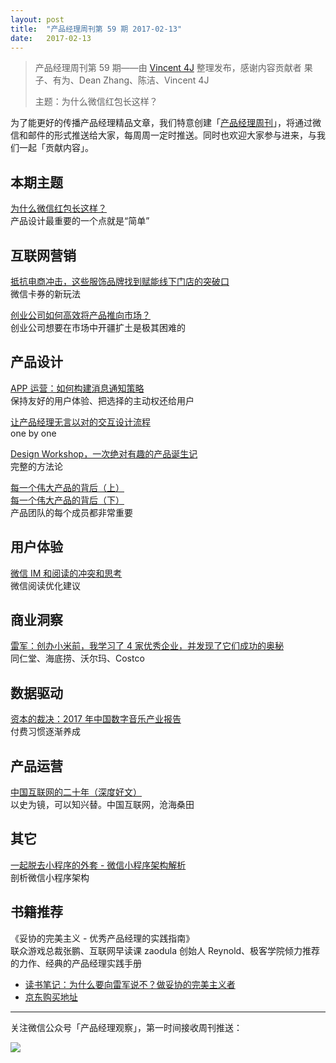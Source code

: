 ```yaml
---
layout: post
title:  "产品经理周刊第 59 期 2017-02-13"
date:   2017-02-13
---
```


> 产品经理周刊第 59 期——由 [Vincent 4J](http://pmweekly.com/contributors#vincent4j) 整理发布，感谢内容贡献者 果子、有为、Dean Zhang、陈洁、Vincent 4J
> 
> 主题：为什么微信红包长这样？

为了能更好的传播产品经理精品文章，我们特意创建「[产品经理周刊](http://pmweekly.com/)」，将通过微信和邮件的形式推送给大家，每周周一定时推送。同时也欢迎大家参与进来，与我们一起「贡献内容」。    

## 本期主题  

[为什么微信红包长这样？](https://mp.weixin.qq.com/s?__biz=MTEwNTM0ODI0MQ==&mid=2653433876&idx=1&sn=ee6b5f662cbf104b5f1d54355979ccc6&chksm=720121ea4576a8fcf0ca9e3e8d03a30707010a1df5fafcb25154c92c73170304fa9271764ac1&mpshare=1&scene=1&srcid=0206YpOg1OR8OkYSMPbjazta&key=b721df98f799e325e55ac4ec3db1586cf7a1d2f44ba48470e29e4f130d06d8c2aa068a2816181466bade49d888ab408392cba4cbbb29a6df65110eed466bc7a65070c5818e0bdf5ec172d4567ff94f28&ascene=0&uin=NDgwNzA1&devicetype=iMac+MacBookPro11%2C1+OSX+OSX+10.12.3+build(16D32)&version=12020001&nettype=WIFI&fontScale=100&pass_ticket=WK3xWNMntq4xzwpOxnDU0FVs0IW%2Bp0Z%2Bf%2FzSKe444qw%3D)    
产品设计最重要的一个点就是“简单”   

## 互联网营销 

[抵抗电商冲击，这些服饰品牌找到赋能线下门店的突破口](https://mp.weixin.qq.com/s?__biz=MjM5NDQ5Njk3OA==&mid=2661856594&idx=1&sn=f67c70ebe94a11eb394cafd5a261e7b4&chksm=bddafdef8aad74f9050a0a9439003711dab85392113efa3bae7caa6d44540fea54d09381ce88&mpshare=1&scene=1&srcid=0209tFoCCvVrYXwO71eT33mv&key=1cbbc0790a19ad4aa7bb75310e32a7c287e9de8d18d79c41ffb1a8d7f22ac9e77b31998f7979628a8d7ede08c8d4ebe35c97be91e0122b233808ae846fcbab3582ae703e839c1dff02cbe4cee0e41085&ascene=0&uin=NDgwNzA1&devicetype=iMac+MacBookPro11%2C1+OSX+OSX+10.12.3+build(16D32)&version=12020001&nettype=WIFI&fontScale=100&pass_ticket=WK3xWNMntq4xzwpOxnDU0FVs0IW%2Bp0Z%2Bf%2FzSKe444qw%3D)    
微信卡券的新玩法   

[创业公司如何高效将产品推向市场？](https://mp.weixin.qq.com/s?__biz=MzI5NDExMjg0OA==&mid=2651316920&idx=1&sn=b0d3c18432720a77b583a7751cb3b464&chksm=f7949987c0e310915c85f2d867cccfbcb044d03dc62fb82eac8df80402c90ca59a1645dd04f0&mpshare=1&scene=1&srcid=020652LLYggJzvQZQyDLKIjR&key=a65f39904a3cf5ebff35d7c7c07402aa00aad534483b0c95bc49ae5fec7819a21f36f46ae1d77ae29b3293b065fc26ad3498a9200a1cbdc55e5abd31e2d808887d9c9eeb43fac0c5f6252eb01e36d92c&ascene=0&uin=NDgwNzA1&devicetype=iMac+MacBookPro11%2C1+OSX+OSX+10.12.3+build(16D32)&version=12020001&nettype=WIFI&fontScale=100&pass_ticket=WK3xWNMntq4xzwpOxnDU0FVs0IW%2Bp0Z%2Bf%2FzSKe444qw%3D)    
创业公司想要在市场中开疆扩土是极其困难的      

## 产品设计   

[APP 运营：如何构建消息通知策略](https://mp.weixin.qq.com/s?__biz=MzI4NzAwNzY4NQ==&mid=2651155767&idx=1&sn=f5c201500fb808463b7281fe244eca9d&chksm=f025fb9dc752728b6dd5d1b7882b0f7d8b2cc7608fd9fc4a2ad3afdc81872b5289ed4d874063&mpshare=1&scene=1&srcid=0201uTj3lPb1hrtVotrvWe3L&key=dde62796d24517c86cb6eb82375705a800e4ddacfaf6309b4121fc398c2894dcb8a0325d929aadc485e46be605fe60c10899c5a2c935a0e5c2cbcfe88f8629dab7b41b157ecf64eb03ffe614a7ed0eb6&ascene=0&uin=NDgwNzA1&devicetype=iMac+MacBookPro11%2C1+OSX+OSX+10.12.3+build(16D32)&version=12020001&nettype=WIFI&fontScale=100&pass_ticket=WK3xWNMntq4xzwpOxnDU0FVs0IW%2Bp0Z%2Bf%2FzSKe444qw%3D)   
保持友好的用户体验、把选择的主动权还给用户       

[让产品经理无言以对的交互设计流程](https://zhuanlan.zhihu.com/p/25098261)   
one by one   

[Design Workshop，一次绝对有趣的产品诞生记](https://mp.weixin.qq.com/s?__biz=MzIxMDYxOTIzMQ==&mid=2247483694&idx=1&sn=9ce30cfc2f086e77468ecd65f6ec9251&chksm=97609f1ea0171608fbe4fa8a0819a5cf727d03a3423da14c7e8d43f7d85af4b0f1646ca87b41&mpshare=1&scene=1&srcid=0124ILWAGnCYfl86jGjJiEsU&key=1cbbc0790a19ad4aec7fe807f2d20ba23bdb79d6a87a8260d92b19537fc7f4ec1f79e03f41fbc1da34a013604ee4ee026d47a64ff89ad6c83d7e9e43d6a840d7c56316a8edb74d56704df7cb1a7f55ba&ascene=0&uin=NDgwNzA1&devicetype=iMac+MacBookPro11%2C1+OSX+OSX+10.12.3+build(16D32)&version=12020001&nettype=WIFI&fontScale=100&pass_ticket=WK3xWNMntq4xzwpOxnDU0FVs0IW%2Bp0Z%2Bf%2FzSKe444qw%3D)     
完整的方法论     

[每一个伟大产品的背后（上）](http://www.woshipm.com/pmd/447782.html)    
[每一个伟大产品的背后（下）](http://www.woshipm.com/pmd/447816.html)    
产品团队的每个成员都非常重要        

## 用户体验

[微信 IM 和阅读的冲突和思考](https://mp.weixin.qq.com/s?__biz=MzIzOTA3MjQ5MA==&mid=2650352472&idx=1&sn=1ca8e3c3a06d00e6b7a9671e286914e3&chksm=f1222eddc655a7cbdfb2d6508dda631c86f508b4cbdc4d75d948b1e44472d05d04b82e5b98d4&mpshare=1&scene=1&srcid=0201mJAi05j6ao8decf5ZEE0&key=99c5ca71840a8e9c60482b92e6768276fa84717d2776fb05053b05b37995908b13c714e029b573bf9d7f8ea5751cd344e4644bde54c5bcd687854fa609a46e028f62a19ef89eb26f539fe1f3a72e2faa&ascene=0&uin=NDgwNzA1&devicetype=iMac+MacBookPro11%2C1+OSX+OSX+10.12.3+build(16D32)&version=12020001&nettype=WIFI&fontScale=100&pass_ticket=WK3xWNMntq4xzwpOxnDU0FVs0IW%2Bp0Z%2Bf%2FzSKe444qw%3D)    
微信阅读优化建议     

## 商业洞察   

[雷军：创办小米前，我学习了 4 家优秀企业，并发现了它们成功的奥秘](https://mp.weixin.qq.com/s?__biz=MzI5MzExNDgxMw==&mid=2650615790&idx=1&sn=1e6431e8032bf03fb72f831e696dac33&chksm=f47e893cc309002a86c100f9ab0ec0077e4353b7caa2ccd7651ba82e9c9b6ec27fc0ae3b9ed1&mpshare=1&scene=1&srcid=0205dkVDr2QltDr2rToyTXiY&key=99c5ca71840a8e9c50315930309297566dcd2bb676db6ebf1f269c7a8bec838eb9e43025a478dbbdd8a7ac3b11b9372dd8bd3c082b775e5c743d1ccc4223111dc5062249a74cd5543fd00073738f87e3&ascene=0&uin=NDgwNzA1&devicetype=iMac+MacBookPro11%2C1+OSX+OSX+10.12.3+build(16D32)&version=12020001&nettype=WIFI&fontScale=100&pass_ticket=WK3xWNMntq4xzwpOxnDU0FVs0IW%2Bp0Z%2Bf%2FzSKe444qw%3D)     
同仁堂、海底捞、沃尔玛、Costco        

## 数据驱动

[资本的裁决：2017 年中国数字音乐产业报告](https://mp.weixin.qq.com/s?__biz=MjM5NDEwMjg2MA==&mid=2650905552&idx=1&sn=fda7b4543a9423ec8ea53a0b80f9ef58&chksm=bd79d0f38a0e59e5180948180e403b0a7104a67bb5e59ce4c890f0e644324a81c0dfab6e20cd&mpshare=1&scene=1&srcid=0213FVqGR0UV7eirSQjdbA3c&key=dde62796d24517c8e41168424435b7ee134b4c4cebd07eba30d7a8894ddf1a742838d3f93c3c494879156e7eba73d7c67b7b9b757d0cfeaae37c8f3151dd44c6645df6049ff081594faf0d9dee02913d&ascene=0&uin=NDgwNzA1&devicetype=iMac+MacBookPro11%2C1+OSX+OSX+10.12.3+build(16D32)&version=12020001&nettype=WIFI&fontScale=100&pass_ticket=WK3xWNMntq4xzwpOxnDU0FVs0IW%2Bp0Z%2Bf%2FzSKe444qw%3D)   
付费习惯逐渐养成    

## 产品运营

[中国互联网的二十年（深度好文）](https://mp.weixin.qq.com/s?__biz=MzA5MDE4NjIxNA==&mid=2651967882&idx=2&sn=6a387baf2f52102f54a539716bf31316&chksm=8beaf903bc9d7015270e3ff1aed8a9ed8f5c121e92081fa2a5cb591fa34bcd5b342d8827c514&mpshare=1&scene=1&srcid=0208GYReANO4yJDJq9bPgsGO&key=5eeedb81d6f45c0144c7c1b65bd2a5f7d49408a7e467f6e78e129173178d032589500d9bab6a176b45f4fd9ea99b925538820a7d5af7113b8033aab52d70640f01673cbab9ea33e56471f13984e98cc0&ascene=0&uin=NDgwNzA1&devicetype=iMac+MacBookPro11%2C1+OSX+OSX+10.12.3+build(16D32)&version=12020001&nettype=WIFI&fontScale=100&pass_ticket=WK3xWNMntq4xzwpOxnDU0FVs0IW%2Bp0Z%2Bf%2FzSKe444qw%3D)   
以史为镜，可以知兴替。中国互联网，沧海桑田   

## 其它

[一起脱去小程序的外套 - 微信小程序架构解析](https://zhuanlan.zhihu.com/p/25105936)   
剖析微信小程序架构   

## 书籍推荐

《妥协的完美主义 - 优秀产品经理的实践指南》          
联众游戏总裁张鹏、互联网早读课 zaodula 创始人 Reynold、极客学院倾力推荐的力作、经典的产品经理实践手册

- [读书笔记：为什么要向雷军说不？做妥协的完美主义者](https://mp.weixin.qq.com/s?__biz=MzIxNTAzNzU0Ng==&mid=2654581054&idx=2&sn=f9b3c55ba3cccf79c92ad941a6d13346&chksm=8c53723bbb24fb2dd6f0ffce307c369881dd43d53f6e745c3e2c00240b05adfe959e54a8a01b&mpshare=1&scene=1&srcid=0213bioxkDpwcB0rQjTNgB9X&key=5eeedb81d6f45c01b3247225df91f622c6107301f171c077519bb076e64e25f738e2f57d52b4f173ebb553c0ea4d429c62c3bbe10a3caccde39d9fe1fee35c6647fe408f7f46a73ba9ee59e42e460d9c&ascene=0&uin=NDgwNzA1&devicetype=iMac+MacBookPro11%2C1+OSX+OSX+10.12.3+build(16D32)&version=12020001&nettype=WIFI&fontScale=100&pass_ticket=WK3xWNMntq4xzwpOxnDU0FVs0IW%2Bp0Z%2Bf%2FzSKe444qw%3D)
- [京东购买地址](http://item.jd.com/12075698.html)    
  
---
关注微信公众号「产品经理观察」，第一时间接收周刊推送：          
  
![](http://com-4jplus-temp.qiniudn.com/pmweekly-weixin.jpg)   
